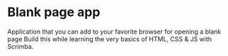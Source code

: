 # Blank page app
Application that you can add to your favorite browser for opening a blank page
Build this while learning the very basics of HTML, CSS & JS with Scrimba.
